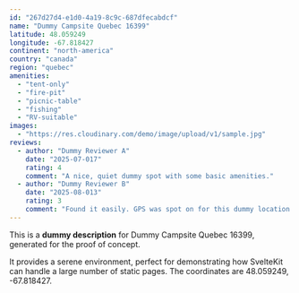 ```yaml
---
id: "267d27d4-e1d0-4a19-8c9c-687dfecabdcf"
name: "Dummy Campsite Quebec 16399"
latitude: 48.059249
longitude: -67.818427
continent: "north-america"
country: "canada"
region: "quebec"
amenities:
  - "tent-only"
  - "fire-pit"
  - "picnic-table"
  - "fishing"
  - "RV-suitable"
images:
  - "https://res.cloudinary.com/demo/image/upload/v1/sample.jpg"
reviews:
  - author: "Dummy Reviewer A"
    date: "2025-07-017"
    rating: 4
    comment: "A nice, quiet dummy spot with some basic amenities."
  - author: "Dummy Reviewer B"
    date: "2025-08-013"
    rating: 3
    comment: "Found it easily. GPS was spot on for this dummy location."
---
```


This is a **dummy description** for Dummy Campsite Quebec 16399, generated for the proof of concept.

It provides a serene environment, perfect for demonstrating how SvelteKit can handle a large number of static pages. The coordinates are 48.059249, -67.818427.
